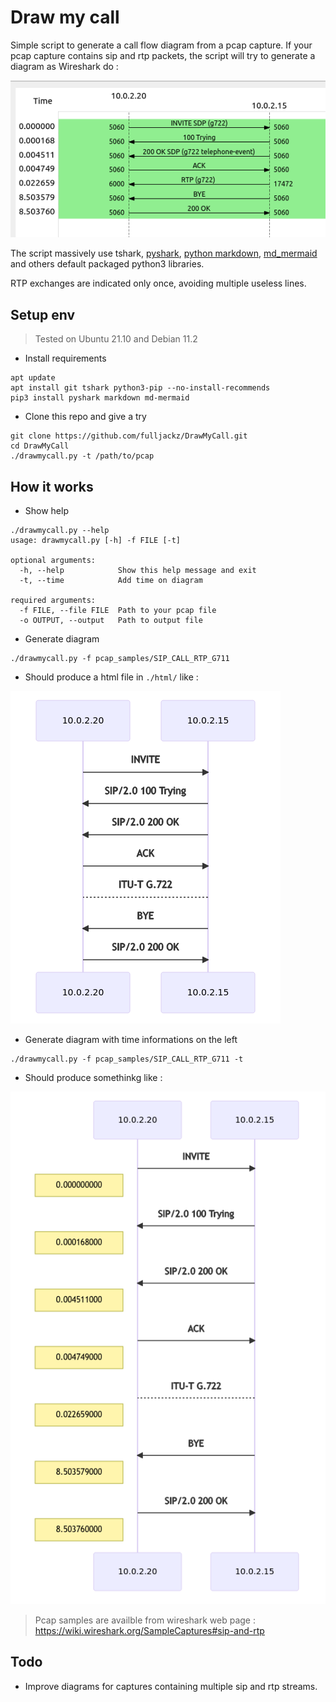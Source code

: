 # Draw my call

Simple script to generate a call flow diagram from a pcap capture.
If your pcap capture contains sip and rtp packets, the script will try to generate a diagram as Wireshark do :

![Wireshark example](./img/wireshark.png)

The script massively use tshark, [pyshark](https://github.com/KimiNewt/pyshark), [python markdown](https://python-markdown.github.io/), [md_mermaid](https://github.com/oruelle/md_mermaid) and others default packaged python3 libraries.

RTP exchanges are indicated only once, avoiding multiple useless lines. 

## Setup env 

> Tested on Ubuntu 21.10 and Debian 11.2

- Install requirements

```
apt update
apt install git tshark python3-pip --no-install-recommends
pip3 install pyshark markdown md-mermaid
```

- Clone this repo and give a try

```
git clone https://github.com/fulljackz/DrawMyCall.git
cd DrawMyCall
./drawmycall.py -t /path/to/pcap
```

## How it works

- Show help

```
./drawmycall.py --help
usage: drawmycall.py [-h] -f FILE [-t]

optional arguments:
  -h, --help            Show this help message and exit
  -t, --time            Add time on diagram

required arguments:
  -f FILE, --file FILE  Path to your pcap file
  -o OUTPUT, --output   Path to output file 
```

- Generate diagram

```
./drawmycall.py -f pcap_samples/SIP_CALL_RTP_G711
```

- Should produce a html file in `./html/` like :

![Mermaid example](./img/mermaid.png)

- Generate diagram with time informations on the left

```
./drawmycall.py -f pcap_samples/SIP_CALL_RTP_G711 -t
```

- Should produce somethinkg like :

![Mermaid example with time](./img/mermaid-time.png)

> Pcap samples are availble from wireshark web page : https://wiki.wireshark.org/SampleCaptures#sip-and-rtp


## Todo

- Improve diagrams for captures containing multiple sip and rtp streams.
